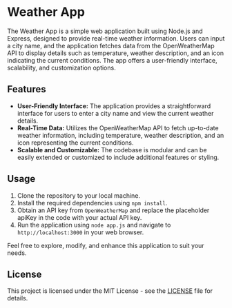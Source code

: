 # Weather App

The Weather App is a simple web application built using Node.js and Express, designed to provide real-time weather information. Users can input a city name, and the application fetches data from the OpenWeatherMap API to display details such as temperature, weather description, and an icon indicating the current conditions. The app offers a user-friendly interface, scalability, and customization options.

## Features

- **User-Friendly Interface:** The application provides a straightforward interface for users to enter a city name and view the current weather details.
- **Real-Time Data:** Utilizes the OpenWeatherMap API to fetch up-to-date weather information, including temperature, weather description, and an icon representing the current conditions.
- **Scalable and Customizable:** The codebase is modular and can be easily extended or customized to include additional features or styling.

## Usage

1. Clone the repository to your local machine.
2. Install the required dependencies using `npm install`.
3. Obtain an API key from `OpenWeatherMap` and replace the placeholder apiKey in the code with your actual API key.
4. Run the application using `node app.js` and navigate to `http://localhost:3000` in your web browser.
 
Feel free to explore, modify, and enhance this application to suit your needs.

## License

This project is licensed under the MIT License - see the [LICENSE](LICENSE.md) file for details.
